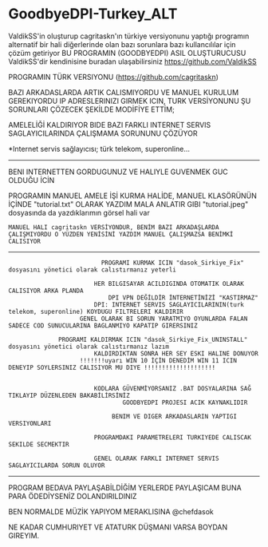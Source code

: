 # GoodbyeDPI-Turkey_ALT
ValdikSS'in oluşturup cagritaskn'ın türkiye versiyonunu yaptığı programın alternatif bir hali diğerlerinde olan bazı sorunlara bazı kullancılılar için çözüm getiriyor
BU PROGRAMIN (GOODBYEDPI) ASIL OLUŞTURUCUSU ValdikSS'dir kendinisine buradan ulaşabilirsiniz https://github.com/ValdikSS

PROGRAMIN TÜRK VERSIYONU (https://github.com/cagritaskn) 

BAZI ARKADASLARDA ARTIK CALISMIYORDU VE MANUEL KURULUM GEREKIYORDU IP ADRESLERINIZI GIRMEK ICIN, TURK VERSİYONUNU ŞU SORUNLARI ÇÖZECEK ŞEKİLDE MODİFİYE ETTİM;

AMELELİĞİ KALDIRIYOR BIDE BAZI FARKLI INTERNET SERVIS SAGLAYICILARINDA ÇALIŞMAMA SORUNUNU ÇÖZÜYOR

*Internet servis sağlayıcısı; türk telekom, superonline...

-----------------------------------------------------------------------------------------------------------------------------------------------------------------

BENI INTERNETTEN GORDUGUNUZ VE HALIYLE GUVENMEK GUC OLDUĞU İCİN 

PROGRAMIN MANUEL AMELE İŞİ KURMA HALİDE, MANUEL KLASÖRÜNÜN İÇİNDE "tutorial.txt"  OLARAK YAZDIM MALA ANLATIR GIBI "tutorial.jpeg" dosyasında da yazdıklarımın görsel hali var
    
	MANUEL HALI cagritaskn VERSİYONDUR, BENİM BAZI ARKADAŞLARDA ÇALIŞMIYORDU O YÜZDEN YENİSİNİ YAZDIM MANUEL ÇALIŞMAZSA BENİMKİ CALISIYOR
-----------------------------------------------------------------------------------------------------------------------------------------------------------------

                              PROGRAMI KURMAK ICIN "dasok_Sirkiye_Fix" dosyasını yönetici olarak calıstırmanız yeterli

							HER BILGISAYAR ACILDIGINDA OTOMATIK OLARAK CALISIYOR ARKA PLANDA 
								DPI VPN DEĞİLDİR İNTERNETİNİZİ "KASTIRMAZ" 
							DPI: INTERNET SERVIS SAGLAYICILARININ(turk telekom, superonline) KOYDUGU FILTRELERI KALDIRIR
						GENEL OLARAK BI SORUN YARATMIYO OYUNLARDA FALAN SADECE COD SUNUCULARINA BAGLANMIYO KAPATIP GIRERSINIZ
	
			      PROGRAMI KALDIRMAK ICIN "dasok_Sirkiye_Fix_UNINSTALL" dosyasını yönetici olarak calıstırmanız lazım
							KALDIRDIKTAN SONRA HER SEY ESKI HALINE DONUYOR
						!!!!!!!uyarı WIN 10 İÇİN DENEDİM WIN 11 ICIN DENEYIP SOYLERSINIZ CALISIYOR MU DIYE !!!!!!!!!!!!!!!!!!!!


							KODLARA GÜVENMİYORSANIZ .BAT DOSYALARINA SAĞ TIKLAYIP DÜZENLEDEN BAKABİLİRSİNİZ 
									GOODBYEDPI PROJESI ACIK KAYNAKLIDIR 
									
								 BENIM VE DIGER ARKADASLARIN YAPTIGI VERSIYONLARI
							   
							PROGRAMDAKI PARAMETRELERI TURKIYEDE CALISCAK SEKILDE SECMEKTIR
								
							GENEL OLARAK FARKLI INTERNET SERVIS SAGLAYICILARDA SORUN OLUYOR
------------------------------------------------------------------------------------------------------------------------------------------------------------------

PROGRAM BEDAVA PAYLAŞABİLDİĞİM YERLERDE PAYLAŞICAM BUNA PARA ÖDEDİYSENİZ DOLANDIRILDINIZ






BEN NORMALDE MÜZİK YAPIYOM MERAKLISINA @chefdasok

NE KADAR CUMHURIYET VE ATATURK DÜŞMANI VARSA BOYDAN GIREYIM.
